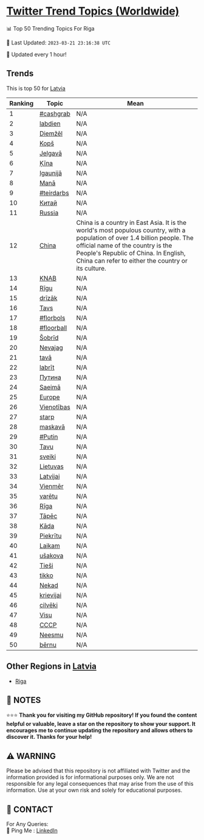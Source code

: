 [Twitter Trend Topics (Worldwide)](https://github.com/ErcinDedeoglu/Twitter-Trend-Topics)
==========


📊 Top 50 Trending Topics For Riga

📆 Last Updated: `2023-03-21 23:16:38 UTC`

🔧 Updated every 1 hour!


## Trends

This is top 50 for [Latvia](</Latvia>)

| Ranking | Topic | Mean |
| ------- | ------------ | ------------ |
| 1 | [#cashgrab](http://twitter.com/search?q=%23cashgrab) | N/A |
| 2 | [labdien](http://twitter.com/search?q=labdien) | N/A |
| 3 | [Diemžēl](http://twitter.com/search?q=Diem%c5%be%c4%93l) | N/A |
| 4 | [Kopš](http://twitter.com/search?q=Kop%c5%a1) | N/A |
| 5 | [Jelgavā](http://twitter.com/search?q=Jelgav%c4%81) | N/A |
| 6 | [Ķīna](http://twitter.com/search?q=%c4%b6%c4%abna) | N/A |
| 7 | [Igaunijā](http://twitter.com/search?q=Igaunij%c4%81) | N/A |
| 8 | [Manā](http://twitter.com/search?q=Man%c4%81) | N/A |
| 9 | [#teirdarbs](http://twitter.com/search?q=%23teirdarbs) | N/A |
| 10 | [Китай](http://twitter.com/search?q=%d0%9a%d0%b8%d1%82%d0%b0%d0%b9) | N/A |
| 11 | [Russia](http://twitter.com/search?q=Russia) | N/A |
| 12 | [China](http://twitter.com/search?q=China) | China is a country in East Asia. It is the world's most populous country, with a population of over 1.4 billion people. The official name of the country is the People's Republic of China. In English, China can refer to either the country or its culture. |
| 13 | [KNAB](http://twitter.com/search?q=KNAB) | N/A |
| 14 | [Rīgu](http://twitter.com/search?q=R%c4%abgu) | N/A |
| 15 | [drīzāk](http://twitter.com/search?q=dr%c4%abz%c4%81k) | N/A |
| 16 | [Tavs](http://twitter.com/search?q=Tavs) | N/A |
| 17 | [#florbols](http://twitter.com/search?q=%23florbols) | N/A |
| 18 | [#floorball](http://twitter.com/search?q=%23floorball) | N/A |
| 19 | [Šobrīd](http://twitter.com/search?q=%c5%a0obr%c4%abd) | N/A |
| 20 | [Nevajag](http://twitter.com/search?q=Nevajag) | N/A |
| 21 | [tavā](http://twitter.com/search?q=tav%c4%81) | N/A |
| 22 | [labrīt](http://twitter.com/search?q=labr%c4%abt) | N/A |
| 23 | [Путина](http://twitter.com/search?q=%d0%9f%d1%83%d1%82%d0%b8%d0%bd%d0%b0) | N/A |
| 24 | [Saeimā](http://twitter.com/search?q=Saeim%c4%81) | N/A |
| 25 | [Europe](http://twitter.com/search?q=Europe) | N/A |
| 26 | [Vienotības](http://twitter.com/search?q=Vienot%c4%abbas) | N/A |
| 27 | [starp](http://twitter.com/search?q=starp) | N/A |
| 28 | [maskavā](http://twitter.com/search?q=maskav%c4%81) | N/A |
| 29 | [#Putin](http://twitter.com/search?q=%23Putin) | N/A |
| 30 | [Tavu](http://twitter.com/search?q=Tavu) | N/A |
| 31 | [sveiki](http://twitter.com/search?q=sveiki) | N/A |
| 32 | [Lietuvas](http://twitter.com/search?q=Lietuvas) | N/A |
| 33 | [Latvijai](http://twitter.com/search?q=Latvijai) | N/A |
| 34 | [Vienmēr](http://twitter.com/search?q=Vienm%c4%93r) | N/A |
| 35 | [varētu](http://twitter.com/search?q=var%c4%93tu) | N/A |
| 36 | [Rīga](http://twitter.com/search?q=R%c4%abga) | N/A |
| 37 | [Tāpēc](http://twitter.com/search?q=T%c4%81p%c4%93c) | N/A |
| 38 | [Kāda](http://twitter.com/search?q=K%c4%81da) | N/A |
| 39 | [Piekrītu](http://twitter.com/search?q=Piekr%c4%abtu) | N/A |
| 40 | [Laikam](http://twitter.com/search?q=Laikam) | N/A |
| 41 | [ušakova](http://twitter.com/search?q=u%c5%a1akova) | N/A |
| 42 | [Tieši](http://twitter.com/search?q=Tie%c5%a1i) | N/A |
| 43 | [tikko](http://twitter.com/search?q=tikko) | N/A |
| 44 | [Nekad](http://twitter.com/search?q=Nekad) | N/A |
| 45 | [krievijai](http://twitter.com/search?q=krievijai) | N/A |
| 46 | [cilvēki](http://twitter.com/search?q=cilv%c4%93ki) | N/A |
| 47 | [Visu](http://twitter.com/search?q=Visu) | N/A |
| 48 | [СССР](http://twitter.com/search?q=%d0%a1%d0%a1%d0%a1%d0%a0) | N/A |
| 49 | [Neesmu](http://twitter.com/search?q=Neesmu) | N/A |
| 50 | [bērnu](http://twitter.com/search?q=b%c4%93rnu) | N/A |



## Other Regions in [Latvia](</Latvia>)

* [Riga](</Latvia/Riga.md>)



## 📝 NOTES

⭐⭐⭐ **Thank you for visiting my GitHub repository! If you found the content helpful or valuable, leave a star on the repository to show your support. It encourages me to continue updating the repository and allows others to discover it. Thanks for your help!**


## ⚠️ WARNING

Please be advised that this repository is not affiliated with Twitter and the information provided is for informational purposes only. We are not responsible for any legal consequences that may arise from the use of this information. Use at your own risk and solely for educational purposes.


## 📨 CONTACT

 For Any Queries:  
            🏓 Ping Me : [LinkedIn](https://www.linkedin.com/in/ercindedeoglu/)
